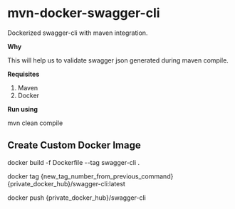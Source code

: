 # mvn-docker-swagger-cli

Dockerized swagger-cli with maven integration.

**Why**

This will help us to validate swagger json generated during maven compile.

**Requisites**

1. Maven
2. Docker

**Run using**

mvn clean compile

## Create Custom Docker Image

docker build -f Dockerfile --tag swagger-cli .    

docker tag {new_tag_number_from_previous_command} {private_docker_hub}/swagger-cli:latest   

docker push {private_docker_hub}/swagger-cli
